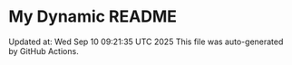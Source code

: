 # My Dynamic README
Updated at: Wed Sep 10 09:21:35 UTC 2025
This file was auto-generated by GitHub Actions.
